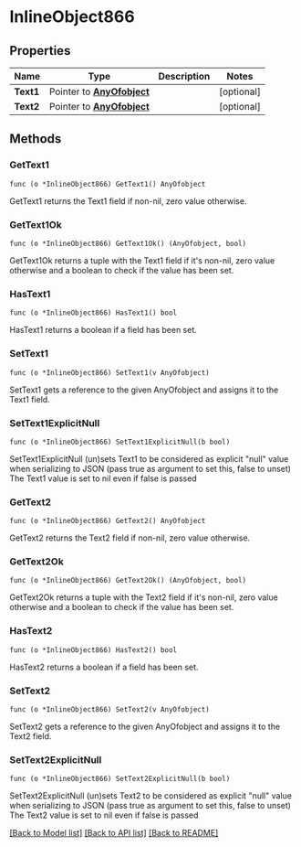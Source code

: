 # InlineObject866

## Properties

Name | Type | Description | Notes
------------ | ------------- | ------------- | -------------
**Text1** | Pointer to [**AnyOfobject**](anyOf&lt;object&gt;.md) |  | [optional] 
**Text2** | Pointer to [**AnyOfobject**](anyOf&lt;object&gt;.md) |  | [optional] 

## Methods

### GetText1

`func (o *InlineObject866) GetText1() AnyOfobject`

GetText1 returns the Text1 field if non-nil, zero value otherwise.

### GetText1Ok

`func (o *InlineObject866) GetText1Ok() (AnyOfobject, bool)`

GetText1Ok returns a tuple with the Text1 field if it's non-nil, zero value otherwise
and a boolean to check if the value has been set.

### HasText1

`func (o *InlineObject866) HasText1() bool`

HasText1 returns a boolean if a field has been set.

### SetText1

`func (o *InlineObject866) SetText1(v AnyOfobject)`

SetText1 gets a reference to the given AnyOfobject and assigns it to the Text1 field.

### SetText1ExplicitNull

`func (o *InlineObject866) SetText1ExplicitNull(b bool)`

SetText1ExplicitNull (un)sets Text1 to be considered as explicit "null" value
when serializing to JSON (pass true as argument to set this, false to unset)
The Text1 value is set to nil even if false is passed
### GetText2

`func (o *InlineObject866) GetText2() AnyOfobject`

GetText2 returns the Text2 field if non-nil, zero value otherwise.

### GetText2Ok

`func (o *InlineObject866) GetText2Ok() (AnyOfobject, bool)`

GetText2Ok returns a tuple with the Text2 field if it's non-nil, zero value otherwise
and a boolean to check if the value has been set.

### HasText2

`func (o *InlineObject866) HasText2() bool`

HasText2 returns a boolean if a field has been set.

### SetText2

`func (o *InlineObject866) SetText2(v AnyOfobject)`

SetText2 gets a reference to the given AnyOfobject and assigns it to the Text2 field.

### SetText2ExplicitNull

`func (o *InlineObject866) SetText2ExplicitNull(b bool)`

SetText2ExplicitNull (un)sets Text2 to be considered as explicit "null" value
when serializing to JSON (pass true as argument to set this, false to unset)
The Text2 value is set to nil even if false is passed

[[Back to Model list]](../README.md#documentation-for-models) [[Back to API list]](../README.md#documentation-for-api-endpoints) [[Back to README]](../README.md)


